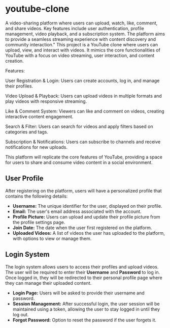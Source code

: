 # youtube-clone
A video-sharing platform where users can upload, watch, like, comment, and share videos. Key features include user authentication, profile management, video playback, and a subscription system. The platform aims to provide a seamless streaming experience with content discovery and community interaction."
This project is a YouTube clone where users can upload, view, and interact with videos. It mimics the core functionalities of YouTube with a focus on video streaming, user interaction, and content creation.

Features:

User Registration & Login: Users can create accounts, log in, and manage their profiles.

Video Upload & Playback: Users can upload videos in multiple formats and play videos with responsive streaming.

Like & Comment System: Viewers can like and comment on videos, creating interactive content engagement.

Search & Filter: Users can search for videos and apply filters based on categories and tags.

Subscription & Notifications: Users can subscribe to channels and receive notifications for new uploads.


This platform will replicate the core features of YouTube, providing a space for users to share and consume video content in a social environment.
## User Profile

After registering on the platform, users will have a personalized profile that contains the following details:

- **Username:** The unique identifier for the user, displayed on their profile.
- **Email:** The user's email address associated with the account.
- **Profile Picture:** Users can upload and update their profile picture from the profile settings page.
- **Join Date:** The date when the user first registered on the platform.
- **Uploaded Videos:** A list of videos the user has uploaded to the platform, with options to view or manage them.
## Login System

The login system allows users to access their profiles and upload videos. The user will be required to enter their **Username** and **Password** to log in. Once logged in, they will be redirected to their personal profile page where they can manage their uploaded content.

- **Login Page:** Users will be asked to provide their username and password.
- **Session Management:** After successful login, the user session will be maintained using a token, allowing the user to stay logged in until they log out.
- **Forgot Password:** Option to reset the password if the user forgets it.

